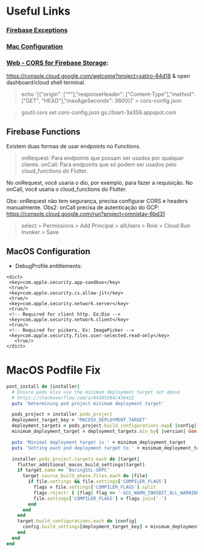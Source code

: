 # Useful Links

### [Firebase Exceptions](https://github.com/Isagani-lapira/FirebaseAuth_ErrorCode)
### [Mac Configuration](https://github.com/iransneto/my-setup/blob/main/README.md)
### [Web - CORS for Firebase Storage](https://stackoverflow.com/questions/65849071/flutter-firebase-storage-cors-issue):
https://console.cloud.google.com/welcome?project=satiro-84d18 & open dashboard/cloud shell terminal.

> echo '[{"origin": ["*"],"responseHeader": ["Content-Type"],"method": ["GET", "HEAD"],"maxAgeSeconds": 3600}]' > cors-config.json

> gsutil cors set cors-config.json gs://biart-3a359.appspot.com

## Firebase Functions
Existem duas formas de usar endpoints no Functions.
> onRequest: Para endpoints que possam ser usados por qualquer cliente.
> onCall: Para endpoints que só podem ser usados pelo cloud_functions do Flutter.

No onRequest, você usaria o dio, por exemplo, para fazer a requisição.
No onCall, você usaria o cloud_functions do Flutter.

Obs: onRequest não tem segurança, precisa configurar CORS e headers manualmente.
Obs2: onCall precisa de autenticação do GCP:
https://console.cloud.google.com/run?project=omnistay-6bd31
> select > Permissions > Add Principal > allUsers > Role > Cloud Run Invoker > Save

## MacOS Configuration

- DebugProfile.entitlements:

```entitlements
<dict>
 <key>com.apple.security.app-sandbox</key>
 <true/>
 <key>com.apple.security.cs.allow-jit</key>
 <true/>
 <key>com.apple.security.network.server</key>
 <true/>
 <!-- Required for client http. Ex:Dio -->
 <key>com.apple.security.network.client</key> 
 <true/>
 <!-- Required for pickers. Ex: ImagePicker -->
 <key>com.apple.security.files.user-selected.read-only</key>
   <true/>
</dict>
```

# MacOS Podfile Fix
```ruby
post_install do |installer|
  # Ensure pods also use the minimum deployment target set above
  # https://stackoverflow.com/a/64385584/436422
  puts 'Determining pod project minimum deployment target'

  pods_project = installer.pods_project
  deployment_target_key = 'MACOSX_DEPLOYMENT_TARGET'
  deployment_targets = pods_project.build_configurations.map{ |config| config.build_settings[deployment_target_key] }
  minimum_deployment_target = deployment_targets.min_by{ |version| Gem::Version.new(version) }

  puts 'Minimal deployment target is ' + minimum_deployment_target
  puts 'Setting each pod deployment target to ' + minimum_deployment_target

  installer.pods_project.targets.each do |target|
    flutter_additional_macos_build_settings(target)
    if target.name == 'BoringSSL-GRPC'
      target.source_build_phase.files.each do |file|
        if file.settings && file.settings['COMPILER_FLAGS']
          flags = file.settings['COMPILER_FLAGS'].split
          flags.reject! { |flag| flag == '-GCC_WARN_INHIBIT_ALL_WARNINGS' }
          file.settings['COMPILER_FLAGS'] = flags.join(' ')
        end
      end
    end
    target.build_configurations.each do |config|
      config.build_settings[deployment_target_key] = minimum_deployment_target
    end
  end
end
```